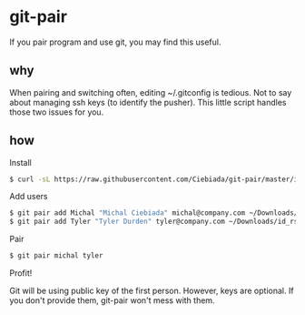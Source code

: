 # git-pair
If you pair program and use git, you may find this useful.

## why
When pairing and switching often, editing ~/.gitconfig is tedious. Not to say about managing ssh keys (to identify the pusher). This little script handles those two issues for you.

## how
Install
```sh
$ curl -sL https://raw.githubusercontent.com/Ciebiada/git-pair/master/install | bash
```
Add users
```sh
$ git pair add Michal "Michal Ciebiada" michal@company.com ~/Downloads/id_rsa
$ git pair add Tyler "Tyler Durden" tyler@company.com ~/Downloads/id_rsa2
```
Pair
```sh
$ git pair michal tyler
```
Profit!

Git will be using public key of the first person. However, keys are optional. If you don't provide them, git-pair won't mess with them.
